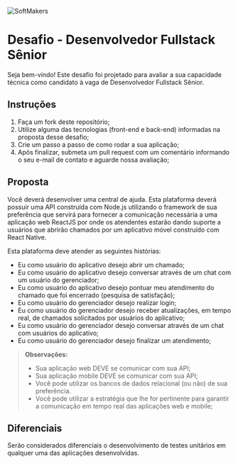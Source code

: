 
![SoftMakers](https://www.softmakers.com.br/assets/img/logotipo14xxhdpi.png)
# Desafio - Desenvolvedor Fullstack Sênior
Seja bem-vindo! Este desafio foi projetado para avaliar a sua capacidade técnica como candidato à vaga de Desenvolvedor Fullstack Sênior.

## Instruções
1. Faça um fork deste repositório;
2. Utilize alguma das tecnologias (front-end e back-end) informadas na proposta desse desafio;
3. Crie um passo a passo de como rodar a sua aplicação;
4. Após finalizar, submeta um pull request com um comentário informando o seu e-mail de contato e aguarde nossa avaliação;

## Proposta
Você deverá desenvolver uma central de ajuda. Esta plataforma deverá possuir uma API construída com Node.js utilizando o framework de sua preferência que servirá para fornecer a comunicação necessária a uma aplicação web ReactJS por onde os atendentes estarão dando suporte a usuários que abrirão chamados por um aplicativo móvel construído com React Native.

Esta plataforma deve atender as seguintes histórias:
- Eu como usuário do aplicativo desejo abrir um chamado;
- Eu como usuário do aplicativo desejo conversar através de um chat com um usuário do gerenciador;
- Eu como usuário do aplicativo desejo pontuar meu atendimento do chamado que foi encerrado (pesquisa de satisfação);
- Eu como usuário do gerenciador desejo realizar login;
- Eu como usuário do gerenciador desejo receber atualizações, em tempo real, de chamados solicitados por usuários do aplicativo;
- Eu como usuário do gerenciador desejo conversar através de um chat com usuários do aplicativo;
- Eu como usuário do gerenciador desejo finalizar um atendimento;

> **Observações:**
> - Sua aplicação web DEVE se comunicar com sua API;
> - Sua aplicação mobile DEVE se comunicar com sua API;
> - Você pode utilizar os bancos de dados relacional (ou não) de sua preferência.
> - Você pode utilizar a estratégia que lhe for pertinente para garantir a comunicação em tempo real das aplicações web e mobile;

## Diferenciais
Serão considerados diferenciais o desenvolvimento de testes unitários em qualquer uma das aplicações desenvolvidas.
